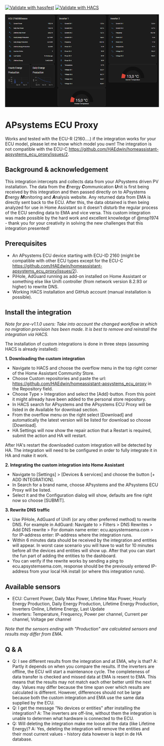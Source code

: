 [![Validate with hassfest](https://github.com/HAEdwin/homeassistant-apsystems_ecu_proxy/actions/workflows/hassfest.yaml/badge.svg)](https://github.com/HAEdwin/homeassistant-apsystems_ecu_proxy/actions/workflows/hassfest.yaml)
[![Validate with HACS](https://github.com/HAEdwin/homeassistant-apsystems_ecu_proxy/actions/workflows/validatewithhacs.yml/badge.svg)](https://github.com/HAEdwin/homeassistant-apsystems_ecu_proxy/actions/workflows/validatewithhacs.yml)

![Home Assistant Dashboard](https://github.com/HAEdwin/homeassistant-apsystems_ecu_proxy/blob/main/Capture.PNG)
# APsystems ECU Proxy
Works and tested with the ECU-R (2160....) if the integration works for your ECU model, please let me know which model you own!
The integration is not compatible with the ECU-C https://github.com/HAEdwin/homeassistant-apsystems_ecu_proxy/issues/2.

## Background & acknowledgement
This integration intercepts and collects data from your APsystems driven PV installation. 
The data from the ***E***nergy ***C***ommunication ***U***nit is first being received by this integration and then passed directly on to APsystems ***E***nergy ***M***onitoring and ***A***nalysis website.
Any returned data from EMA is directly sent back to the ECU. After this, the data obtained is then being analyzed for use in Home Assistant so it doesn't disturb the regular process of the ECU sending data to EMA and vice versa.
This custom integration was made possible by the hard work and excellent knowledge of @msp1974 - thank you for your creativity in solving the new challenges that this integration presented!

## Prerequisites
- An APsystems ECU device starting with ECU-ID 2160 (might be compatible with other ECU types except for the ECU-C https://github.com/HAEdwin/homeassistant-apsystems_ecu_proxy/issues/2).
- PiHole, AdGuard running as add-on installed on Home Assistant or something else like Unifi controller (from network version 8.2.93 or higher) to rewrite DNS.
- Working HACS installation and GitHub account (manual installation is possible).

## Install the integration
_Note for pre-v1.1.0 users:
Take into account the changed workflow in which no migration provision has been made.
It is best to remove and reinstall the integration via HACS._

The installation of custom integrations is done in three steps (assuming HACS is already installed):

**1. Downloading the custom integration**
- Navigate to HACS and choose the overflow menu in the top right corner of the Home Assistant Community Store.
- Choose Custom repositories and paste the url: https://github.com/HAEdwin/homeassistant-apsystems_ecu_proxy in the Repository field.
- Choose Type > Integration and select the [Add]-button.
From this point it might allready have been added to the personal store repository.
- In HACS search for APsystems and the APsystems ECU Proxy will be listed in de Available for download section.
- From the overflow menu on the right select [Download] and automatically the latest version will be listed for download so choose [Download].
- HA Settings will now show the repair action that a Restart is required, submit the action and HA will restart.

After HA's restart the downloaded custom integration will be detected by HA.
The integration will need to be configured in order to fully integrate it in HA and make it work.

**2. Integrating the custom integration into Home Assistant**
- Navigate to [Settings] > [Devices & services] and choose the button [+ ADD INTEGRATION].
- In Search for a brand name, choose APsystems and the APsystems ECU Proxy will be listed.
- Select it and the Configuration dialog will show, defaults are fine right now so choose [SUBMIT].

**3. Rewrite DNS traffic**
- Use PiHole, AdGuard of Unifi (or any other preferred method) to rewrite DNS. For example in AdGuard: Navigate to > Filters > DNS Rewrites > Add DNS rewrite > For domain name enter: ecu.apsystemsema.com > for IP-address enter: IP-address where the integration runs.
- Within 6 minutes data should be received by the integration and entities will appear. In worst case scenario you will have to wait for 10 minutes before all the devices and entities will show up. After that you can start the fun part of adding the entities to the dashboard.
- You can verify if the rewrite works by sending a ping to ecu.apsystemsema.com, response should be the previously entered IP-address from your local HA install (or where this integration runs).

## Available sensors
- ECU: Current Power, Daily Max Power, Lifetime Max Power, Hourly Energy Production, Daily Energy Production, Lifetime Energy Production, Inverters Online, Lifetime Energy, Last Update
- Inverters: Temperature, Frequency, Power per channel, Current per channel, Voltage per channel

_Note that the sensors ending with "Production" are calculated sensors and results may differ from EMA._

## Q & A
- Q: I see different results from the integration and at EMA, why is that?
A: Partly it depends on when you compare the results. If the inverters are offline, the ECU will start a maintenance cycle. The completeness of data transfer is checked and missed data at EMA is resent to EMA. This means that the results may not match each other better until the next day. Values ​​may differ because the time span over which results are calculated is different. However, differences should not be large because both the custom integration and EMA use the same data supplied by the ECU.
- Q: I get the message "No devices or entities" after installing the integration?
A: The inverters are off-line, without them the integration is unable to determen what hardware is connected to the ECU.
- Q: Will deleting the integration make me loose all the data (like Lifetime Energy)?
A: Yes, deleting the integration will remove the entities and their most current values - history data however is kept in de HA database.
